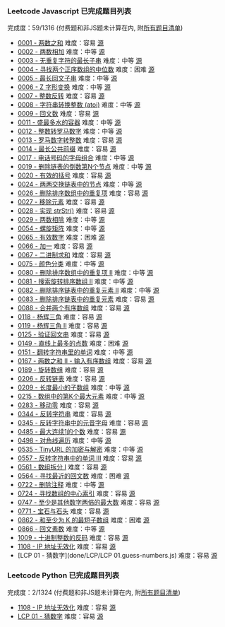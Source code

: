 ### Leetcode Javascript 已完成题目列表
完成度：59/1316 (付费题和非JS题未计算在内, 附[所有题目清单](LIST.md))
- [0001 - 两数之和](done/0001-0100/0001.two-sum.js) 难度：容易 [源](https://leetcode-cn.com/problems/two-sum/)
- [0002 - 两数相加](done/0001-0100/0002.add-two-numbers.js) 难度：中等 [源](https://leetcode-cn.com/problems/add-two-numbers/)
- [0003 - 无重复字符的最长子串](done/0001-0100/0003.longest-substring-without-repeating-characters.js) 难度：中等 [源](https://leetcode-cn.com/problems/longest-substring-without-repeating-characters/)
- [0004 - 寻找两个正序数组的中位数](done/0001-0100/0004.median-of-two-sorted-arrays.js) 难度：困难 [源](https://leetcode-cn.com/problems/median-of-two-sorted-arrays/)
- [0005 - 最长回文子串](done/0001-0100/0005.longest-palindromic-substring.js) 难度：中等 [源](https://leetcode-cn.com/problems/longest-palindromic-substring/)
- [0006 - Z 字形变换](done/0001-0100/0006.zigzag-conversion.js) 难度：中等 [源](https://leetcode-cn.com/problems/zigzag-conversion/)
- [0007 - 整数反转](done/0001-0100/0007.reverse-integer.js) 难度：容易 [源](https://leetcode-cn.com/problems/reverse-integer/)
- [0008 - 字符串转换整数 (atoi)](done/0001-0100/0008.string-to-integer-atoi.js) 难度：中等 [源](https://leetcode-cn.com/problems/string-to-integer-atoi/)
- [0009 - 回文数](done/0001-0100/0009.palindrome-number.js) 难度：容易 [源](https://leetcode-cn.com/problems/palindrome-number/)
- [0011 - 盛最多水的容器](done/0001-0100/0011.container-with-most-water.js) 难度：中等 [源](https://leetcode-cn.com/problems/container-with-most-water/)
- [0012 - 整数转罗马数字](done/0001-0100/0012.integer-to-roman.js) 难度：中等 [源](https://leetcode-cn.com/problems/integer-to-roman/)
- [0013 - 罗马数字转整数](done/0001-0100/0013.roman-to-integer.js) 难度：容易 [源](https://leetcode-cn.com/problems/roman-to-integer/)
- [0014 - 最长公共前缀](done/0001-0100/0014.longest-common-prefix.js) 难度：容易 [源](https://leetcode-cn.com/problems/longest-common-prefix/)
- [0017 - 电话号码的字母组合](done/0001-0100/0017.letter-combinations-of-a-phone-number.js) 难度：中等 [源](https://leetcode-cn.com/problems/letter-combinations-of-a-phone-number/)
- [0019 - 删除链表的倒数第N个节点](done/0001-0100/0019.remove-nth-node-from-end-of-list.js) 难度：中等 [源](https://leetcode-cn.com/problems/remove-nth-node-from-end-of-list/)
- [0020 - 有效的括号](done/0001-0100/0020.valid-parentheses.js) 难度：容易 [源](https://leetcode-cn.com/problems/valid-parentheses/)
- [0024 - 两两交换链表中的节点](done/0001-0100/0024.swap-nodes-in-pairs.js) 难度：中等 [源](https://leetcode-cn.com/problems/swap-nodes-in-pairs/)
- [0026 - 删除排序数组中的重复项](done/0001-0100/0026.remove-duplicates-from-sorted-array.js) 难度：容易 [源](https://leetcode-cn.com/problems/remove-duplicates-from-sorted-array/)
- [0027 - 移除元素](done/0001-0100/0027.remove-element.js) 难度：容易 [源](https://leetcode-cn.com/problems/remove-element/)
- [0028 - 实现 strStr()](done/0001-0100/0028.implement-strstr.js) 难度：容易 [源](https://leetcode-cn.com/problems/implement-strstr/)
- [0029 - 两数相除](done/0001-0100/0029.divide-two-integers.js) 难度：中等 [源](https://leetcode-cn.com/problems/divide-two-integers/)
- [0054 - 螺旋矩阵](done/0001-0100/0054.spiral-matrix.js) 难度：中等 [源](https://leetcode-cn.com/problems/spiral-matrix/)
- [0065 - 有效数字](done/0001-0100/0065.valid-number.js) 难度：困难 [源](https://leetcode-cn.com/problems/valid-number/)
- [0066 - 加一](done/0001-0100/0066.plus-one.js) 难度：容易 [源](https://leetcode-cn.com/problems/plus-one/)
- [0067 - 二进制求和](done/0001-0100/0067.add-binary.js) 难度：容易 [源](https://leetcode-cn.com/problems/add-binary/)
- [0075 - 颜色分类](done/0001-0100/0075.sort-colors.js) 难度：中等 [源](https://leetcode-cn.com/problems/sort-colors/)
- [0080 - 删除排序数组中的重复项 II](done/0001-0100/0080.remove-duplicates-from-sorted-array-ii.js) 难度：中等 [源](https://leetcode-cn.com/problems/remove-duplicates-from-sorted-array-ii/)
- [0081 - 搜索旋转排序数组 II](done/0001-0100/0081.search-in-rotated-sorted-array-ii.js) 难度：中等 [源](https://leetcode-cn.com/problems/search-in-rotated-sorted-array-ii/)
- [0082 - 删除排序链表中的重复元素 II](done/0001-0100/0082.remove-duplicates-from-sorted-list-ii.js) 难度：中等 [源](https://leetcode-cn.com/problems/remove-duplicates-from-sorted-list-ii/)
- [0083 - 删除排序链表中的重复元素](done/0001-0100/0083.remove-duplicates-from-sorted-list.js) 难度：容易 [源](https://leetcode-cn.com/problems/remove-duplicates-from-sorted-list/)
- [0088 - 合并两个有序数组](done/0001-0100/0088.merge-sorted-array.js) 难度：容易 [源](https://leetcode-cn.com/problems/merge-sorted-array/)
- [0118 - 杨辉三角](done/0101-0200/0118.pascals-triangle.js) 难度：容易 [源](https://leetcode-cn.com/problems/pascals-triangle/)
- [0119 - 杨辉三角 II](done/0101-0200/0119.pascals-triangle-ii.js) 难度：容易 [源](https://leetcode-cn.com/problems/pascals-triangle-ii/)
- [0125 - 验证回文串](done/0101-0200/0125.valid-palindrome.js) 难度：容易 [源](https://leetcode-cn.com/problems/valid-palindrome/)
- [0149 - 直线上最多的点数](done/0101-0200/0149.max-points-on-a-line.js) 难度：困难 [源](https://leetcode-cn.com/problems/max-points-on-a-line/)
- [0151 - 翻转字符串里的单词](done/0101-0200/0151.reverse-words-in-a-string.js) 难度：中等 [源](https://leetcode-cn.com/problems/reverse-words-in-a-string/)
- [0167 - 两数之和 II - 输入有序数组](done/0101-0200/0167.two-sum-ii-input-array-is-sorted.js) 难度：容易 [源](https://leetcode-cn.com/problems/two-sum-ii-input-array-is-sorted/)
- [0189 - 旋转数组](done/0101-0200/0189.rotate-array.js) 难度：容易 [源](https://leetcode-cn.com/problems/rotate-array/)
- [0206 - 反转链表](done/0201-0300/0206.reverse-linked-list.js) 难度：容易 [源](https://leetcode-cn.com/problems/reverse-linked-list/)
- [0209 - 长度最小的子数组](done/0201-0300/0209.minimum-size-subarray-sum.js) 难度：中等 [源](https://leetcode-cn.com/problems/minimum-size-subarray-sum/)
- [0215 - 数组中的第K个最大元素](done/0201-0300/0215.kth-largest-element-in-an-array.js) 难度：中等 [源](https://leetcode-cn.com/problems/kth-largest-element-in-an-array/)
- [0283 - 移动零](done/0201-0300/0283.move-zeroes.js) 难度：容易 [源](https://leetcode-cn.com/problems/move-zeroes/)
- [0344 - 反转字符串](done/0301-0400/0344.reverse-string.js) 难度：容易 [源](https://leetcode-cn.com/problems/reverse-string/)
- [0345 - 反转字符串中的元音字母](done/0301-0400/0345.reverse-vowels-of-a-string.js) 难度：容易 [源](https://leetcode-cn.com/problems/reverse-vowels-of-a-string/)
- [0485 - 最大连续1的个数](done/0401-0500/0485.max-consecutive-ones.js) 难度：容易 [源](https://leetcode-cn.com/problems/max-consecutive-ones/)
- [0498 - 对角线遍历](done/0401-0500/0498.diagonal-traverse.js) 难度：中等 [源](https://leetcode-cn.com/problems/diagonal-traverse/)
- [0535 - TinyURL 的加密与解密](done/0501-0600/0535.encode-and-decode-tinyurl.js) 难度：中等 [源](https://leetcode-cn.com/problems/encode-and-decode-tinyurl/)
- [0557 - 反转字符串中的单词 III](done/0501-0600/0557.reverse-words-in-a-string-iii.js) 难度：容易 [源](https://leetcode-cn.com/problems/reverse-words-in-a-string-iii/)
- [0561 - 数组拆分 I](done/0501-0600/0561.array-partition-i.js) 难度：容易 [源](https://leetcode-cn.com/problems/array-partition-i/)
- [0564 - 寻找最近的回文数](done/0501-0600/0564.find-the-closest-palindrome.js) 难度：困难 [源](https://leetcode-cn.com/problems/find-the-closest-palindrome/)
- [0722 - 删除注释](done/0701-0800/0722.remove-comments.js) 难度：中等 [源](https://leetcode-cn.com/problems/remove-comments/)
- [0724 - 寻找数组的中心索引](done/0701-0800/0724.find-pivot-index.js) 难度：容易 [源](https://leetcode-cn.com/problems/find-pivot-index/)
- [0747 - 至少是其他数字两倍的最大数](done/0701-0800/0747.largest-number-at-least-twice-of-others.js) 难度：容易 [源](https://leetcode-cn.com/problems/largest-number-at-least-twice-of-others/)
- [0771 - 宝石与石头](done/0701-0800/0771.jewels-and-stones.js) 难度：容易 [源](https://leetcode-cn.com/problems/jewels-and-stones/)
- [0862 - 和至少为 K 的最短子数组](done/0801-0900/0862.shortest-subarray-with-sum-at-least-k.js) 难度：困难 [源](https://leetcode-cn.com/problems/shortest-subarray-with-sum-at-least-k/)
- [0866 - 回文素数](done/0801-0900/0866.prime-palindrome.js) 难度：中等 [源](https://leetcode-cn.com/problems/prime-palindrome/)
- [1009 - 十进制整数的反码](done/1001-1100/1009.complement-of-base-10-integer.js) 难度：容易 [源](https://leetcode-cn.com/problems/complement-of-base-10-integer/)
- [1108 - IP 地址无效化](done/1101-1200/1108.defanging-an-ip-address.js) 难度：容易 [源](https://leetcode-cn.com/problems/defanging-an-ip-address/)
- [LCP 01 - 猜数字](done/LCP/LCP 01.guess-numbers.js) 难度：容易 [源](https://leetcode-cn.com/problems/guess-numbers/)

### Leetcode Python 已完成题目列表
完成度：2/1324 (付费题和非JS题未计算在内, 附[所有题目清单](LIST.md))
- [1108 - IP 地址无效化](done/1101-1200/1108.defanging-an-ip-address.py) 难度：容易 [源](https://leetcode-cn.com/problems/defanging-an-ip-address/)
- [LCP 01 - 猜数字](done/LCP/LCP%2001.guess-numbers.py) 难度：容易 [源](https://leetcode-cn.com/problems/guess-numbers/)
